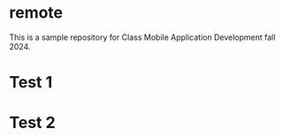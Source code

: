 # remote


This is a sample repository for Class Mobile Application Development fall 2024.

# Test 1
# Test 2

